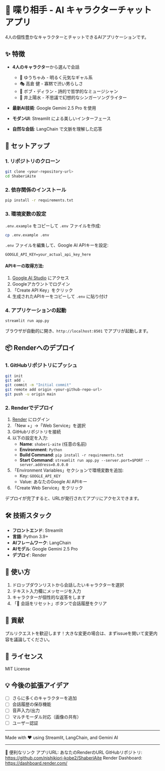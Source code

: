 # 💬 喋り相手 - AI キャラクターチャットアプリ

4人の個性豊かなキャラクターとチャットできるAIアプリケーションです。

## ✨ 特徴

- **4人のキャラクター**から選んで会話
  - 🌟 ゆうちゃみ - 明るく元気なギャル系
  - 🎭 高倉 健 - 寡黙で渋い男らしさ
  - 🎸 ボブ・ディラン - 詩的で哲学的なミュージシャン
  - 🎵 井上陽水 - 不思議で幻想的なシンガーソングライター

- **最新AI技術**: Google Gemini 2.5 Pro を使用
- **モダンUI**: Streamlit による美しいインターフェース
- **自然な会話**: LangChain で文脈を理解した応答

## 🚀 セットアップ

### 1. リポジトリのクローン

```bash
git clone <your-repository-url>
cd ShaberiAite
```

### 2. 依存関係のインストール

```bash
pip install -r requirements.txt
```

### 3. 環境変数の設定

`.env.example` をコピーして `.env` ファイルを作成:

```bash
cp .env.example .env
```

`.env` ファイルを編集して、Google AI APIキーを設定:

```
GOOGLE_API_KEY=your_actual_api_key_here
```

#### APIキーの取得方法:
1. [Google AI Studio](https://makersuite.google.com/app/apikey) にアクセス
2. Googleアカウントでログイン
3. 「Create API Key」をクリック
4. 生成されたAPIキーをコピーして `.env` に貼り付け

### 4. アプリケーションの起動

```bash
streamlit run app.py
```

ブラウザが自動的に開き、`http://localhost:8501` でアプリが起動します。

## 📦 Renderへのデプロイ

### 1. GitHubリポジトリにプッシュ

```bash
git init
git add .
git commit -m "Initial commit"
git remote add origin <your-github-repo-url>
git push -u origin main
```

### 2. Renderでデプロイ

1. [Render](https://render.com/) にログイン
2. 「New +」→「Web Service」を選択
3. GitHubリポジトリを接続
4. 以下の設定を入力:
   - **Name**: `shaberi-aite` (任意の名前)
   - **Environment**: `Python`
   - **Build Command**: `pip install -r requirements.txt`
   - **Start Command**: `streamlit run app.py --server.port=$PORT --server.address=0.0.0.0`
5. 「Environment Variables」セクションで環境変数を追加:
   - Key: `GOOGLE_API_KEY`
   - Value: あなたのGoogle AI APIキー
6. 「Create Web Service」をクリック

デプロイが完了すると、URLが発行されてアプリにアクセスできます。

## 🛠️ 技術スタック

- **フロントエンド**: Streamlit
- **言語**: Python 3.9+
- **AIフレームワーク**: LangChain
- **AIモデル**: Google Gemini 2.5 Pro
- **デプロイ**: Render

## 📝 使い方

1. ドロップダウンリストから会話したいキャラクターを選択
2. テキスト入力欄にメッセージを入力
3. キャラクターが個性的な返答をします
4. 「🔄 会話をリセット」ボタンで会話履歴をクリア

## 🤝 貢献

プルリクエストを歓迎します！大きな変更の場合は、まずissueを開いて変更内容を議論してください。

## 📄 ライセンス

MIT License

## 💡 今後の拡張アイデア

- [ ] さらに多くのキャラクターを追加
- [ ] 会話履歴の保存機能
- [ ] 音声入力/出力
- [ ] マルチモーダル対応（画像の共有）
- [ ] ユーザー認証

---

Made with ❤️ using Streamlit, LangChain, and Gemini AI

----------------------------------------------------
🔗 便利なリンク
アプリURL: あなたのRenderのURL
GitHubリポジトリ: https://github.com/nishikiori-kobe2/ShaberiAite
Render Dashboard: https://dashboard.render.com/